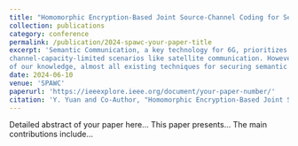 ```yaml
---
title: "Homomorphic Encryption-Based Joint Source-Channel Coding for Semantic Communications"
collection: publications
category: conference
permalink: /publication/2024-spawc-your-paper-title
excerpt: 'Semantic Communication, a key technology for 6G, prioritizes the transmission of semantic-level over bit-level precision, enabling efficient and reliable communication, especially in
channel-capacity-limited scenarios like satellite communication. However, eavesdropping remains a significant concern, particularly when transmitting sensitive data wirelessly. To the best
of our knowledge, almost all existing techniques for securing semantic information transmission perform semantic encoding before encryption, which deviates from traditional communication protocols. To address this, we propose a Homomorphic Encryption-based Joint Source-Channel Coding (HE-JSCC) scheme. HE-JSCC utilizes the Cheon-Kim-Kim-Song (CKKS) Fully Homomorphic Encryption (FHE) scheme to enable direct semantic encoding and decoding on ciphertext. Additionally, we refine the original DeepJSCC model to enhance compatibility with FHE by substituting certain layers with operations restricted to addition and multiplication, ensuring compliance with fully homomorphic computations. Simulation results show that HEJSCC achieves comparable semantic similarity to unencrypted transmission while also evaluating the additional transmission delay and memory usage introduced by the HE-JSCC, highlighting its limitations and providing directions for future improvements'
date: 2024-06-10
venue: 'SPAWC'
paperurl: 'https://ieeexplore.ieee.org/document/your-paper-number/'
citation: 'Y. Yuan and Co-Author, "Homomorphic Encryption-Based Joint SourceChannel Coding for Semantic Communications," in Proceedings of IEEE International Workshop on Signal Processing and Artificial Intelligence for Wireless Communications (SPAWC), July 2025.'
---
```

Detailed abstract of your paper here... This paper presents... The main contributions include...
